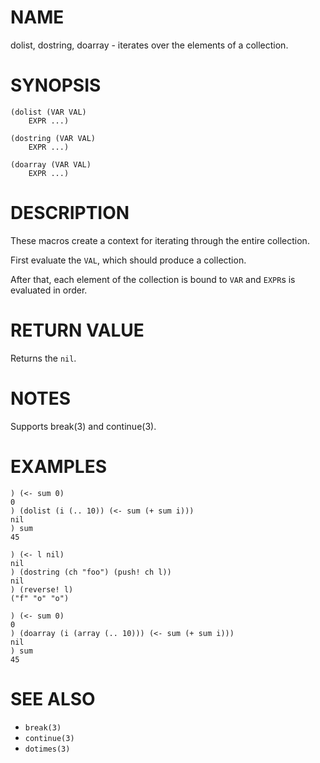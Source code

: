 # NAME
dolist, dostring, doarray - iterates over the elements of a collection.

# SYNOPSIS

    (dolist (VAR VAL)
        EXPR ...)
    
    (dostring (VAR VAL)
        EXPR ...)
    
    (doarray (VAR VAL)
        EXPR ...)

# DESCRIPTION
These macros create a context for iterating through the entire collection.

First evaluate the `VAL`, which should produce a collection.

After that, each element of the collection is bound to `VAR` and `EXPR`s is evaluated in order.

# RETURN VALUE
Returns the `nil`.

# NOTES
Supports break(3) and  continue(3).

# EXAMPLES

    ) (<- sum 0)
    0
    ) (dolist (i (.. 10)) (<- sum (+ sum i)))
    nil
    ) sum
    45

    ) (<- l nil)
    nil
    ) (dostring (ch "foo") (push! ch l))
    nil
    ) (reverse! l)
    ("f" "o" "o")

    ) (<- sum 0)
    0
    ) (doarray (i (array (.. 10))) (<- sum (+ sum i)))
    nil
    ) sum
    45

# SEE ALSO
- `break(3)`
- `continue(3)`
- `dotimes(3)`
